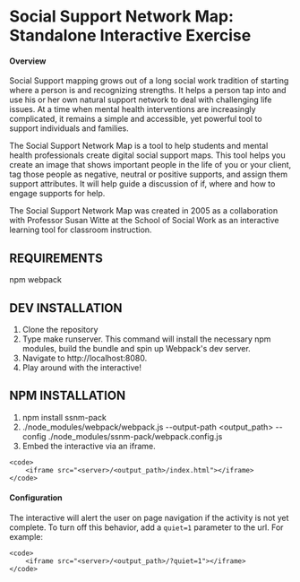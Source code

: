Social Support Network Map: Standalone Interactive Exercise 
==========

#### Overview
Social Support mapping grows out of a long social work tradition of starting where a person is and recognizing strengths. It helps a person tap into and use his or her own natural support network to deal with challenging life issues. At a time when mental health interventions are increasingly complicated, it remains a simple and accessible, yet powerful tool to support individuals and families.

The Social Support Network Map is a tool to help students and mental health professionals create digital social support maps. This tool helps you create an image that shows important people in the life of you or your client, tag those people as negative, neutral or positive supports, and assign them support attributes. It will help guide a discussion of if, where and how to engage supports for help.

The Social Support Network Map was created in 2005 as a collaboration with Professor Susan Witte at the School of Social Work as an interactive learning tool for classroom instruction.


REQUIREMENTS
------------
npm
webpack

DEV INSTALLATION
------------
1. Clone the repository
2. Type make runserver. This command will install the necessary npm modules, build the bundle and spin up Webpack's dev server.
3. Navigate to http://localhost:8080.
4. Play around with the interactive!

NPM INSTALLATION
------------
1. npm install ssnm-pack
2. ./node_modules/webpack/webpack.js --output-path <output_path> --config ./node_modules/ssnm-pack/webpack.config.js
3. Embed the interactive via an iframe.

```
<code>
    <iframe src="<server>/<output_path>/index.html"></iframe>
</code>
```

#### Configuration
The interactive will alert the user on page navigation if the activity is not yet complete. To turn off this behavior, add a ```quiet=1``` parameter to the url. For example:

```
<code>
    <iframe src="<server>/<output_path>/?quiet=1"></iframe>
</code>
```